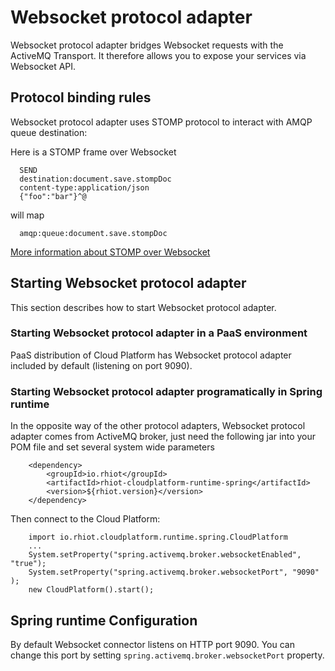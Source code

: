 # Websocket protocol adapter

Websocket protocol adapter bridges Websocket requests with the ActiveMQ Transport. It therefore allows you to expose your services via Websocket API.


## Protocol binding rules

Websocket protocol adapter uses STOMP protocol to interact with AMQP queue destination:

Here is a STOMP frame over Websocket 

      SEND
      destination:document.save.stompDoc
      content-type:application/json
      {"foo":"bar"}^@

will map

      amqp:queue:document.save.stompDoc

[More information about STOMP over Websocket](http://docs.spring.io/spring/docs/current/spring-framework-reference/html/websocket.html#websocket-stomp
)

## Starting Websocket protocol adapter

This section describes how to start Websocket protocol adapter.

### Starting Websocket protocol adapter in a PaaS environment

PaaS distribution of Cloud Platform has Websocket protocol adapter included by default (listening on port 9090).

### Starting Websocket protocol adapter programatically in Spring runtime

In the opposite way of the other protocol adapters, Websocket protocol adapter comes from ActiveMQ broker, just need the following jar into your POM file and set several system wide parameters

    	<dependency>
    		<groupId>io.rhiot</groupId>
    		<artifactId>rhiot-cloudplatform-runtime-spring</artifactId>
    		<version>${rhiot.version}</version>
    	</dependency>

Then connect to the Cloud Platform:

        import io.rhiot.cloudplatform.runtime.spring.CloudPlatform
        ...
        System.setProperty("spring.activemq.broker.websocketEnabled", "true");
        System.setProperty("spring.activemq.broker.websocketPort", "9090" );
        new CloudPlatform().start();


## Spring runtime Configuration

By default Websocket connector listens on HTTP port 9090. You can change this port by setting `spring.activemq.broker.websocketPort` property.